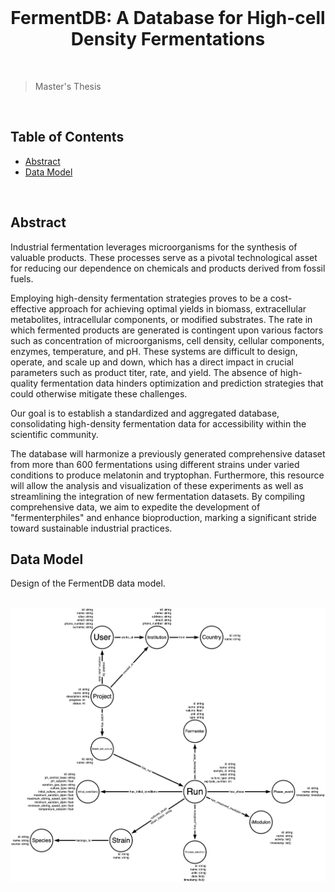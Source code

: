 <br>
<h1 align="center"> FermentDB: A Database for High-cell Density Fermentations  </h1>
<br>


>Master's Thesis 

<br>

## Table of Contents

- [Abstract](#abstract) 
- [Data Model](#data-model) 

<br>

## Abstract

Industrial fermentation leverages microorganisms for the synthesis of valuable products. These processes serve as a pivotal technological asset for reducing our dependence on chemicals and products derived from fossil fuels. 

Employing high-density fermentation strategies proves to be a cost-effective approach for achieving optimal yields in biomass, extracellular metabolites, intracellular components, or modified substrates. The rate in which fermented products are generated is contingent upon various factors such as concentration of microorganisms, cell density, cellular components, enzymes, temperature, and pH. 
These systems are difficult to design, operate, and scale up and down, which has a direct impact in crucial parameters such as product titer, rate, and yield. The absence of high-quality fermentation data hinders optimization and prediction strategies that could otherwise mitigate these challenges. 

Our goal is to establish a standardized and aggregated database, consolidating high-density fermentation data for accessibility within the scientific community.

The database will harmonize a previously generated comprehensive dataset from more than 600 fermentations using different strains under varied conditions to produce melatonin and tryptophan. Furthermore, this resource will allow the analysis and visualization of these experiments as well as streamlining the integration of new fermentation datasets. By compiling comprehensive data, we aim to expedite the development of "fermenterphiles" and enhance bioproduction, marking a significant stride toward sustainable industrial practices.

## Data Model
Design of the FermentDB data model.  
<br>

<img src="./assets/images/initial_draft_data_model_080424.png" alt="data model" />
